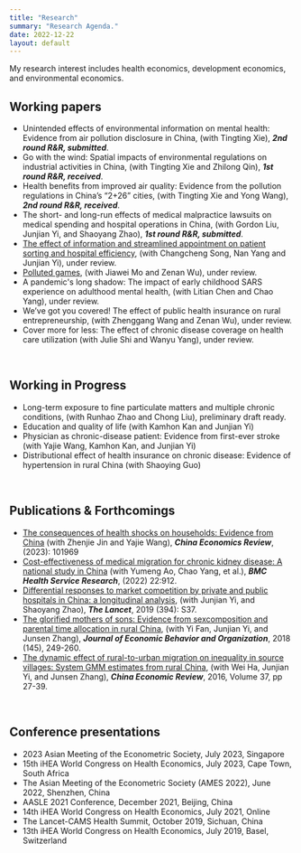 ```yaml
---
title: "Research"
summary: "Research Agenda."
date: 2022-12-22
layout: default
---
```

My research interest includes health economics, development economics, and environmental economics.

## Working papers
- Unintended effects of environmental information on mental health: Evidence from air pollution disclosure in China, (with Tingting Xie), ***2nd round R&R, submitted***.
- Go with the wind: Spatial impacts of environmental regulations on industrial activities in China, (with Tingting Xie and Zhilong Qin),  ***1st round R&R, received***.
- Health benefits from improved air quality: Evidence from the pollution regulations in China’s “2+26” cities, (with Tingting Xie and Yong Wang), ***2nd round R&R, received***.
- The short- and long-run effects of medical malpractice lawsuits on medical spending and hospital operations in China, (with Gordon Liu, Junjian Yi, and Shaoyang Zhao), ***1st round R&R, submitted***.
- [The effect of information and streamlined appointment on patient sorting and hospital efficiency](https://www.researchgate.net/publication/369071342_The_Effect_of_Information_and_Streamlined_Appointment_on_Patient_Sorting_and_Hospital_Efficiency), (with Changcheng Song, Nan Yang and Junjian Yi), under review.
- [Polluted games](https://www.researchgate.net/publication/360016831_Polluted_Games), (with Jiawei Mo and Zenan Wu), under review.
- A pandemic's long shadow: The impact of early childhood SARS experience on adulthood mental health, (with Litian Chen and Chao Yang), under review.
- We’ve got you covered! The effect of public health insurance on rural entrepreneurship, (with Zhenggang Wang and Zenan Wu), under review.
- Cover more for less: The effect of chronic disease coverage on health care utilization (with Julie Shi and Wanyu Yang), under review.

&nbsp;
## Working in Progress

- Long-term exposure to fine particulate matters and multiple chronic conditions, (with Runhao Zhao and Chong Liu), preliminary draft ready.
- Education and quality of life (with Kamhon Kan and Junjian Yi)
- Physician as chronic-disease patient: Evidence from first-ever stroke (with Yajie Wang, Kamhon Kan, and Junjian Yi)
- Distributional effect of health insurance on chronic disease: Evidence of hypertension in rural China (with Shaoying Guo)

&nbsp;
## Publications & Forthcomings

- [The consequences of health shocks on households: Evidence from China](https://www.sciencedirect.com/science/article/pii/S1043951X23000548?via%3Dihub) (with Zhenjie Jin and Yajie Wang), ***China Economics Review***, (2023): 101969
- [Cost-effectiveness of medical migration for chronic kidney disease: A national study in China](https://pubmed.ncbi.nlm.nih.gov/35831849/) (with Yumeng Ao, Chao Yang, et al.), ***BMC Health Service Research***, (2022) 22:912.
- [Differential responses to market competition by private and public hospitals in China: a longitudinal analysis](https://www.sciencedirect.com/science/article/pii/S0140673619323736), (with Junjian Yi, and Shaoyang Zhao), ***The Lancet***, 2019 (394): S37.
- [The glorified mothers of sons: Evidence from sexcomposition and parental time allocation in rural China](https://www.sciencedirect.com/science/article/pii/S0167268117303165),
(with Yi Fan, Junjian Yi, and Junsen Zhang), ***Journal of Economic Behavior and Organization***, 2018 (145), 249-260.
- [The dynamic effect of rural-to-urban migration on inequality in source villages: System GMM estimates from rural China](https://www.sciencedirect.com/science/article/pii/S1043951X15001145), (with Wei Ha, Junjian Yi, and Junsen Zhang), ***China Economic Review***, 2016, Volume 37, pp 27-39.

&nbsp;
## Conference presentations

- 2023 Asian Meeting of the Econometric Society, July 2023, Singapore
- 15th iHEA World Congress on Health Economics, July 2023, Cape Town, South Africa
- The Asian Meeting of the Econometric Society (AMES 2022), June 2022, Shenzhen, China
- AASLE 2021 Conference, December 2021, Beijing, China 
- 14th iHEA World Congress on Health Economics, July 2021, Online
- The Lancet-CAMS Health Summit, October 2019, Sichuan, China
- 13th iHEA World Congress on Health Economics, July 2019, Basel, Switzerland
